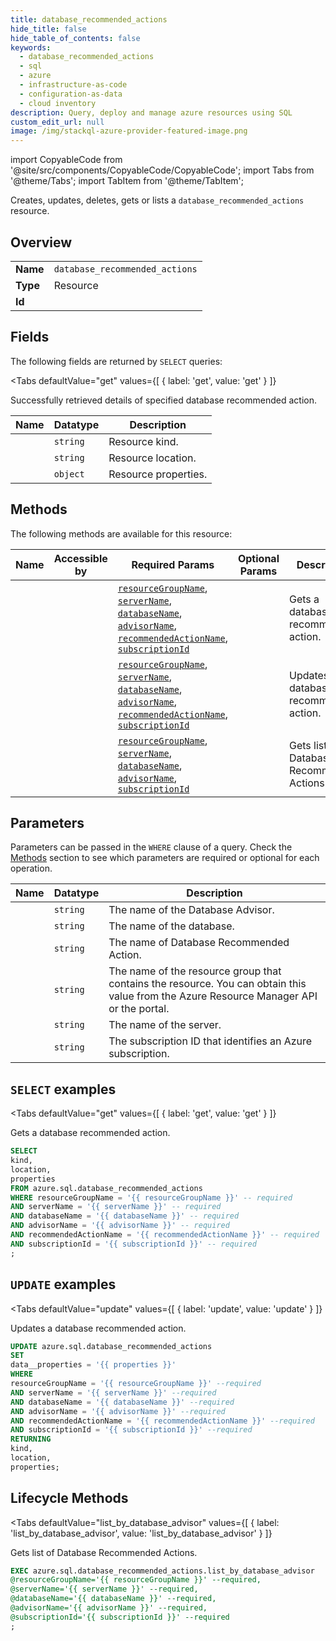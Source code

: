 ```yaml
--- 
title: database_recommended_actions
hide_title: false
hide_table_of_contents: false
keywords:
  - database_recommended_actions
  - sql
  - azure
  - infrastructure-as-code
  - configuration-as-data
  - cloud inventory
description: Query, deploy and manage azure resources using SQL
custom_edit_url: null
image: /img/stackql-azure-provider-featured-image.png
---
```


import CopyableCode from '@site/src/components/CopyableCode/CopyableCode';
import Tabs from '@theme/Tabs';
import TabItem from '@theme/TabItem';

Creates, updates, deletes, gets or lists a <code>database_recommended_actions</code> resource.

## Overview
<table><tbody>
<tr><td><b>Name</b></td><td><code>database_recommended_actions</code></td></tr>
<tr><td><b>Type</b></td><td>Resource</td></tr>
<tr><td><b>Id</b></td><td><CopyableCode code="azure.sql.database_recommended_actions" /></td></tr>
</tbody></table>

## Fields

The following fields are returned by `SELECT` queries:

<Tabs
    defaultValue="get"
    values={[
        { label: 'get', value: 'get' }
    ]}
>
<TabItem value="get">

Successfully retrieved details of specified database recommended action.

<table>
<thead>
    <tr>
    <th>Name</th>
    <th>Datatype</th>
    <th>Description</th>
    </tr>
</thead>
<tbody>
<tr>
    <td><CopyableCode code="kind" /></td>
    <td><code>string</code></td>
    <td>Resource kind.</td>
</tr>
<tr>
    <td><CopyableCode code="location" /></td>
    <td><code>string</code></td>
    <td>Resource location.</td>
</tr>
<tr>
    <td><CopyableCode code="properties" /></td>
    <td><code>object</code></td>
    <td>Resource properties.</td>
</tr>
</tbody>
</table>
</TabItem>
</Tabs>

## Methods

The following methods are available for this resource:

<table>
<thead>
    <tr>
    <th>Name</th>
    <th>Accessible by</th>
    <th>Required Params</th>
    <th>Optional Params</th>
    <th>Description</th>
    </tr>
</thead>
<tbody>
<tr>
    <td><a href="#get"><CopyableCode code="get" /></a></td>
    <td><CopyableCode code="select" /></td>
    <td><a href="#parameter-resourceGroupName"><code>resourceGroupName</code></a>, <a href="#parameter-serverName"><code>serverName</code></a>, <a href="#parameter-databaseName"><code>databaseName</code></a>, <a href="#parameter-advisorName"><code>advisorName</code></a>, <a href="#parameter-recommendedActionName"><code>recommendedActionName</code></a>, <a href="#parameter-subscriptionId"><code>subscriptionId</code></a></td>
    <td></td>
    <td>Gets a database recommended action.</td>
</tr>
<tr>
    <td><a href="#update"><CopyableCode code="update" /></a></td>
    <td><CopyableCode code="update" /></td>
    <td><a href="#parameter-resourceGroupName"><code>resourceGroupName</code></a>, <a href="#parameter-serverName"><code>serverName</code></a>, <a href="#parameter-databaseName"><code>databaseName</code></a>, <a href="#parameter-advisorName"><code>advisorName</code></a>, <a href="#parameter-recommendedActionName"><code>recommendedActionName</code></a>, <a href="#parameter-subscriptionId"><code>subscriptionId</code></a></td>
    <td></td>
    <td>Updates a database recommended action.</td>
</tr>
<tr>
    <td><a href="#list_by_database_advisor"><CopyableCode code="list_by_database_advisor" /></a></td>
    <td><CopyableCode code="exec" /></td>
    <td><a href="#parameter-resourceGroupName"><code>resourceGroupName</code></a>, <a href="#parameter-serverName"><code>serverName</code></a>, <a href="#parameter-databaseName"><code>databaseName</code></a>, <a href="#parameter-advisorName"><code>advisorName</code></a>, <a href="#parameter-subscriptionId"><code>subscriptionId</code></a></td>
    <td></td>
    <td>Gets list of Database Recommended Actions.</td>
</tr>
</tbody>
</table>

## Parameters

Parameters can be passed in the `WHERE` clause of a query. Check the [Methods](#methods) section to see which parameters are required or optional for each operation.

<table>
<thead>
    <tr>
    <th>Name</th>
    <th>Datatype</th>
    <th>Description</th>
    </tr>
</thead>
<tbody>
<tr id="parameter-advisorName">
    <td><CopyableCode code="advisorName" /></td>
    <td><code>string</code></td>
    <td>The name of the Database Advisor.</td>
</tr>
<tr id="parameter-databaseName">
    <td><CopyableCode code="databaseName" /></td>
    <td><code>string</code></td>
    <td>The name of the database.</td>
</tr>
<tr id="parameter-recommendedActionName">
    <td><CopyableCode code="recommendedActionName" /></td>
    <td><code>string</code></td>
    <td>The name of Database Recommended Action.</td>
</tr>
<tr id="parameter-resourceGroupName">
    <td><CopyableCode code="resourceGroupName" /></td>
    <td><code>string</code></td>
    <td>The name of the resource group that contains the resource. You can obtain this value from the Azure Resource Manager API or the portal.</td>
</tr>
<tr id="parameter-serverName">
    <td><CopyableCode code="serverName" /></td>
    <td><code>string</code></td>
    <td>The name of the server.</td>
</tr>
<tr id="parameter-subscriptionId">
    <td><CopyableCode code="subscriptionId" /></td>
    <td><code>string</code></td>
    <td>The subscription ID that identifies an Azure subscription.</td>
</tr>
</tbody>
</table>

## `SELECT` examples

<Tabs
    defaultValue="get"
    values={[
        { label: 'get', value: 'get' }
    ]}
>
<TabItem value="get">

Gets a database recommended action.

```sql
SELECT
kind,
location,
properties
FROM azure.sql.database_recommended_actions
WHERE resourceGroupName = '{{ resourceGroupName }}' -- required
AND serverName = '{{ serverName }}' -- required
AND databaseName = '{{ databaseName }}' -- required
AND advisorName = '{{ advisorName }}' -- required
AND recommendedActionName = '{{ recommendedActionName }}' -- required
AND subscriptionId = '{{ subscriptionId }}' -- required
;
```
</TabItem>
</Tabs>


## `UPDATE` examples

<Tabs
    defaultValue="update"
    values={[
        { label: 'update', value: 'update' }
    ]}
>
<TabItem value="update">

Updates a database recommended action.

```sql
UPDATE azure.sql.database_recommended_actions
SET 
data__properties = '{{ properties }}'
WHERE 
resourceGroupName = '{{ resourceGroupName }}' --required
AND serverName = '{{ serverName }}' --required
AND databaseName = '{{ databaseName }}' --required
AND advisorName = '{{ advisorName }}' --required
AND recommendedActionName = '{{ recommendedActionName }}' --required
AND subscriptionId = '{{ subscriptionId }}' --required
RETURNING
kind,
location,
properties;
```
</TabItem>
</Tabs>


## Lifecycle Methods

<Tabs
    defaultValue="list_by_database_advisor"
    values={[
        { label: 'list_by_database_advisor', value: 'list_by_database_advisor' }
    ]}
>
<TabItem value="list_by_database_advisor">

Gets list of Database Recommended Actions.

```sql
EXEC azure.sql.database_recommended_actions.list_by_database_advisor 
@resourceGroupName='{{ resourceGroupName }}' --required, 
@serverName='{{ serverName }}' --required, 
@databaseName='{{ databaseName }}' --required, 
@advisorName='{{ advisorName }}' --required, 
@subscriptionId='{{ subscriptionId }}' --required
;
```
</TabItem>
</Tabs>
